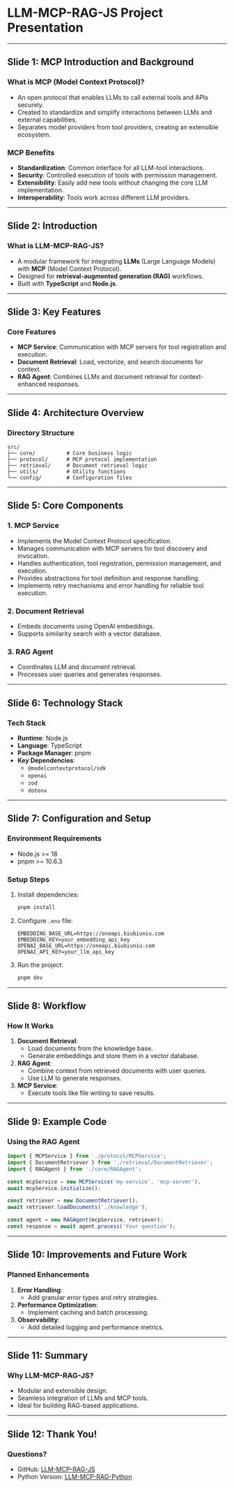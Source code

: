 # LLM-MCP-RAG-JS Project Presentation

---

## Slide 1: MCP Introduction and Background

### **What is MCP (Model Context Protocol)?**
- An open protocol that enables LLMs to call external tools and APIs securely.
- Created to standardize and simplify interactions between LLMs and external capabilities.
- Separates model providers from tool providers, creating an extensible ecosystem.

### **MCP Benefits**
- **Standardization**: Common interface for all LLM-tool interactions.
- **Security**: Controlled execution of tools with permission management.
- **Extensibility**: Easily add new tools without changing the core LLM implementation.
- **Interoperability**: Tools work across different LLM providers.

---

## Slide 2: Introduction

### **What is LLM-MCP-RAG-JS?**
- A modular framework for integrating **LLMs** (Large Language Models) with **MCP** (Model Context Protocol).
- Designed for **retrieval-augmented generation (RAG)** workflows.
- Built with **TypeScript** and **Node.js**.

---

## Slide 3: Key Features

### **Core Features**
- **MCP Service**: Communication with MCP servers for tool registration and execution.
- **Document Retrieval**: Load, vectorize, and search documents for context.
- **RAG Agent**: Combines LLMs and document retrieval for context-enhanced responses.

---

## Slide 4: Architecture Overview

### **Directory Structure**
```
src/
├── core/          # Core business logic
├── protocol/      # MCP protocol implementation
├── retrieval/     # Document retrieval logic
├── utils/         # Utility functions
└── config/        # Configuration files
```

---

## Slide 5: Core Components

### **1. MCP Service**
- Implements the Model Context Protocol specification.
- Manages communication with MCP servers for tool discovery and invocation.
- Handles authentication, tool registration, permission management, and execution.
- Provides abstractions for tool definition and response handling.
- Implements retry mechanisms and error handling for reliable tool execution.

### **2. Document Retrieval**
- Embeds documents using OpenAI embeddings.
- Supports similarity search with a vector database.

### **3. RAG Agent**
- Coordinates LLM and document retrieval.
- Processes user queries and generates responses.

---

## Slide 6: Technology Stack

### **Tech Stack**
- **Runtime**: Node.js
- **Language**: TypeScript
- **Package Manager**: pnpm
- **Key Dependencies**:
  - `@modelcontextprotocol/sdk`
  - `openai`
  - `zod`
  - `dotenv`

---

## Slide 7: Configuration and Setup

### **Environment Requirements**
- Node.js >= 18
- pnpm >= 10.6.3

### **Setup Steps**
1. Install dependencies:
   ```bash
   pnpm install
   ```
2. Configure `.env` file:
   ```env
   EMBEDDING_BASE_URL=https://oneapi.biubiuniu.com
   EMBEDDING_KEY=your_embedding_api_key
   OPENAI_BASE_URL=https://oneapi.biubiuniu.com
   OPENAI_API_KEY=your_llm_api_key
   ```
3. Run the project:
   ```bash
   pnpm dev
   ```

---

## Slide 8: Workflow

### **How It Works**
1. **Document Retrieval**:
   - Load documents from the knowledge base.
   - Generate embeddings and store them in a vector database.
2. **RAG Agent**:
   - Combine context from retrieved documents with user queries.
   - Use LLM to generate responses.
3. **MCP Service**:
   - Execute tools like file writing to save results.

---

## Slide 9: Example Code

### **Using the RAG Agent**
```typescript
import { MCPService } from './protocol/MCPService';
import { DocumentRetriever } from './retrieval/DocumentRetriever';
import { RAGAgent } from './core/RAGAgent';

const mcpService = new MCPService('my-service', 'mcp-server');
await mcpService.initialize();

const retriever = new DocumentRetriever();
await retriever.loadDocuments('./knowledge');

const agent = new RAGAgent(mcpService, retriever);
const response = await agent.process('Your question');
```

---

## Slide 10: Improvements and Future Work

### **Planned Enhancements**
1. **Error Handling**:
   - Add granular error types and retry strategies.
2. **Performance Optimization**:
   - Implement caching and batch processing.
3. **Observability**:
   - Add detailed logging and performance metrics.

---

## Slide 11: Summary

### **Why LLM-MCP-RAG-JS?**
- Modular and extensible design.
- Seamless integration of LLMs and MCP tools.
- Ideal for building RAG-based applications.

---

## Slide 12: Thank You!

### **Questions?**
- GitHub: [LLM-MCP-RAG-JS](https://github.com/sunpcm/llm-mcp-rag-js)
- Python Version: [LLM-MCP-RAG-Python](https://github.com/sunpcm/llm-mcp-rag-python)
